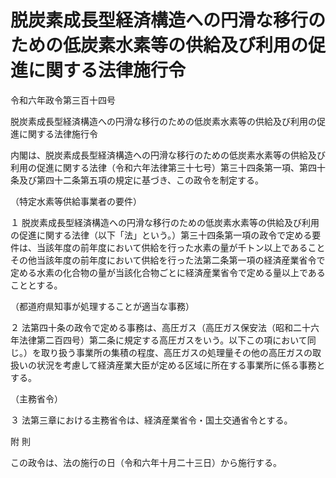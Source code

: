 # 脱炭素成長型経済構造への円滑な移行のための低炭素水素等の供給及び利用の促進に関する法律施行令

令和六年政令第三百十四号

脱炭素成長型経済構造への円滑な移行のための低炭素水素等の供給及び利用の促進に関する法律施行令

内閣は、脱炭素成長型経済構造への円滑な移行のための低炭素水素等の供給及び利用の促進に関する法律（令和六年法律第三十七号）第三十四条第一項、第四十条及び第四十二条第五項の規定に基づき、この政令を制定する。

（特定水素等供給事業者の要件）

１ 脱炭素成長型経済構造への円滑な移行のための低炭素水素等の供給及び利用の促進に関する法律（以下「法」という。）第三十四条第一項の政令で定める要件は、当該年度の前年度において供給を行った水素の量が千トン以上であることその他当該年度の前年度において供給を行った法第二条第一項の経済産業省令で定める水素の化合物の量が当該化合物ごとに経済産業省令で定める量以上であることとする。

（都道府県知事が処理することが適当な事務）

２ 法第四十条の政令で定める事務は、高圧ガス（高圧ガス保安法（昭和二十六年法律第二百四号）第二条に規定する高圧ガスをいう。以下この項において同じ。）を取り扱う事業所の集積の程度、高圧ガスの処理量その他の高圧ガスの取扱いの状況を考慮して経済産業大臣が定める区域に所在する事業所に係る事務とする。

（主務省令）

３ 法第三章における主務省令は、経済産業省令・国土交通省令とする。

附 則

この政令は、法の施行の日（令和六年十月二十三日）から施行する。
